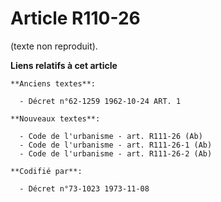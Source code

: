 # Article R110-26

(texte non reproduit).

**Liens relatifs à cet article**

	**Anciens textes**:

	  - Décret n°62-1259 1962-10-24 ART. 1

	**Nouveaux textes**:

	  - Code de l'urbanisme - art. R111-26 (Ab)
	  - Code de l'urbanisme - art. R111-26-1 (Ab)
	  - Code de l'urbanisme - art. R111-26-2 (Ab)

	**Codifié par**:

	  - Décret n°73-1023 1973-11-08
